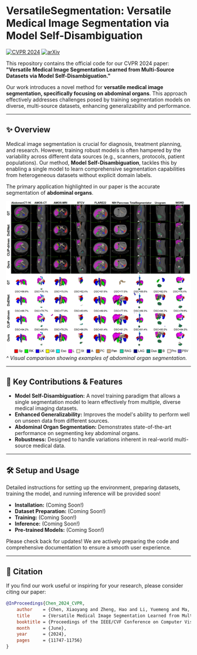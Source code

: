 # VersatileSegmentation: Versatile Medical Image Segmentation via Model Self-Disambiguation

[![CVPR 2024](https://img.shields.io/badge/CVPR-2024-4CAF50?style=for-the-badge&logo=googlescholar)](https://openaccess.thecvf.com/content/CVPR2024/html/Chen_Versatile_Medical_Image_Segmentation_Learned_from_Multi-Source_Datasets_via_Model_CVPR_2024_paper.html)
[![arXiv](https://img.shields.io/badge/arXiv-2311.10696-B31B1B?style=for-the-badge&logo=arxiv)](https://arxiv.org/abs/2311.10696)

This repository contains the official code for our CVPR 2024 paper: **"Versatile Medical Image Segmentation Learned from Multi-Source Datasets via Model Self-Disambiguation."**

Our work introduces a novel method for **versatile medical image segmentation, specifically focusing on abdominal organs**. This approach effectively addresses challenges posed by training segmentation models on diverse, multi-source datasets, enhancing generalizability and performance.

---

## ✨ Overview

Medical image segmentation is crucial for diagnosis, treatment planning, and research. However, training robust models is often hampered by the variability across different data sources (e.g., scanners, protocols, patient populations). Our method, **Model Self-Disambiguation**, tackles this by enabling a single model to learn comprehensive segmentation capabilities from heterogeneous datasets without explicit domain labels.

The primary application highlighted in our paper is the accurate segmentation of **abdominal organs**.

![Abdominal Organs Segmentation Visualization](https://github.com/MLDataAnalytics/OrganSegmentation/blob/main/Figures/visual_comparision_label.png)
*^ Visual comparison showing examples of abdominal organ segmentation.*

---

## 🚀 Key Contributions & Features

* **Model Self-Disambiguation:** A novel training paradigm that allows a single segmentation model to learn effectively from multiple, diverse medical imaging datasets.
* **Enhanced Generalizability:** Improves the model's ability to perform well on unseen data from different sources.
* **Abdominal Organ Segmentation:** Demonstrates state-of-the-art performance on segmenting key abdominal organs.
* **Robustness:** Designed to handle variations inherent in real-world multi-source medical data.

---

## 🛠️ Setup and Usage

Detailed instructions for setting up the environment, preparing datasets, training the model, and running inference will be provided soon!

* **Installation:** (Coming Soon!)
* **Dataset Preparation:** (Coming Soon!)
* **Training:** (Coming Soon!)
* **Inference:** (Coming Soon!)
* **Pre-trained Models:** (Coming Soon!)

Please check back for updates! We are actively preparing the code and comprehensive documentation to ensure a smooth user experience.

---

## 📝 Citation

If you find our work useful or inspiring for your research, please consider citing our paper:

```bibtex
@InProceedings{Chen_2024_CVPR,
    author    = {Chen, Xiaoyang and Zheng, Hao and Li, Yuemeng and Ma, Yuncong and Ma, Liang and Li, Hongming and Fan, Yong},
    title     = {Versatile Medical Image Segmentation Learned from Multi-Source Datasets via Model Self-Disambiguation},
    booktitle = {Proceedings of the IEEE/CVF Conference on Computer Vision and Pattern Recognition (CVPR)},
    month     = {June},
    year      = {2024},
    pages     = {11747-11756}
}
